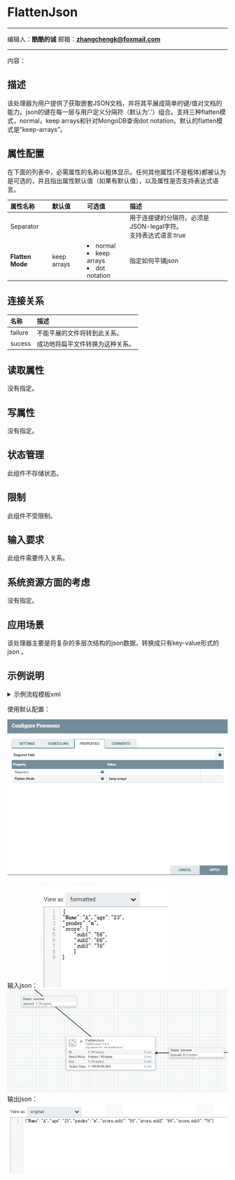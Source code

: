 # FlattenJson
***
编辑人：__**酷酷的诚**__  邮箱：**zhangchengk@foxmail.com** 
***
内容：


## 描述

该处理器为用户提供了获取嵌套JSON文档，并将其平展成简单的键/值对文档的能力。json的键在每一层与用户定义分隔符（默认为'.'）组合。支持三种flatten模式，normal，keep arrays和针对MongoDB查询dot notation。默认的flatten模式是“keep-arrays”。

## 属性配置

在下面的列表中，必需属性的名称以粗体显示。任何其他属性(不是粗体)都被认为是可选的，并且指出属性默认值（如果有默认值），以及属性是否支持表达式语言。

|属性名称|默认值|可选值|描述|
|:-|:-|:-|:-|
|Separator|||用于连接键的分隔符。必须是JSON-legal字符。<br>支持表达式语言:true|
|**Flatten Mode**|keep arrays|<li>normal </li><li>keep arrays </li><li>dot notation</li>|指定如何平铺json|

## 连接关系

|名称|描述|
|:-|:-|
|failure|不能平展的文件将转到此关系。|
|sucess|成功地将扁平文件转换为这种关系。|

## 读取属性

没有指定。

## 写属性

没有指定。

## 状态管理

此组件不存储状态。

## 限制

此组件不受限制。

## 输入要求

此组件需要传入关系。

## 系统资源方面的考虑

没有指定。

## 应用场景

该处理器主要是将复杂的多层次结构的json数据，转换成只有key-value形式的json 。

## 示例说明

<details>
<summary>示例流程模板xml</summary>
<p>流程图</p>
<img src="./img/FlattenJson/demo.png">
<p>流程模板xml(1.9.2)</p>
链接: <a target="_blank" href="https://pan.baidu.com/s/15F7aADQdDlVAZzoQN70JWQ&shfl=shareset">百度云盘</a> 提取码: fw3h 
</details>

使用默认配置：

![](./img/FlattenJson/config.png)

输入json：
![](./img/FlattenJson/input.png)
![](./img/FlattenJson/dataflow.png)
输出json：
![](./img/FlattenJson/result.png)

